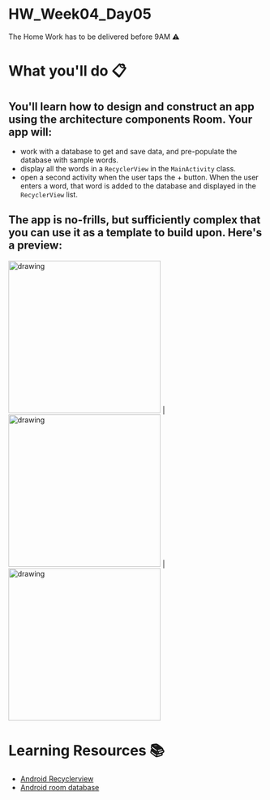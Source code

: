 # HW_Week04_Day05
The Home Work has to be delivered before 9AM ⚠️
# What you'll do 📋
## You'll learn how to design and construct an app using the architecture components Room. Your app will:
- work with a database to get and save data, and pre-populate the database with sample words.
- display all the words in a `RecyclerView` in the `MainActivity` class.
- open a second activity when the user taps the + button. When the user enters a word, that word is added to the database and displayed in the `RecyclerView` list.

## The app is no-frills, but sufficiently complex that you can use it as a template to build upon. Here's a preview:


<img src="screenshots/screenshot.png" alt="drawing" width="300"/>  |  <img src="screenshots/screenshot1.png" alt="drawing" width="300"/> |  <img src="screenshots/screenshot2.png" alt="drawing" width="300"/>

# Learning Resources  📚
* [Android Recyclerview](https://developer.android.com/guide/topics/ui/layout/recyclerview)
* [Android room database](https://developer.android.com/training/data-storage/room)


